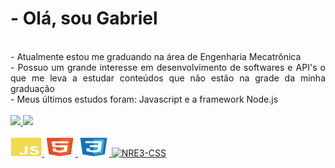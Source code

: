 <div align="justify">
<h1>- Olá, sou Gabriel </h1>
  <br>
- Atualmente estou me graduando na área de Engenharia Mecatrônica
  <br>
- Possuo um grande interesse em desenvolvimento de softwares e API's o que me leva a estudar conteúdos que não estão na grade da minha graduação
  <br>
- Meus últimos estudos foram: Javascript e a framework Node.js
  <br>
 </div>
<br>
 <div align="justify">
  <a href="https://github.com/GabrielNRE3">
  <img height="180em" src="https://github-readme-stats.vercel.app/api?username=gabrielnre3&show_icons=false&theme=tokyonight&include_all_commits=true&count_private=true"/>
  <img height="180em" src="https://github-readme-stats.vercel.app/api/top-langs/?username=gabrielnrE3&layout=compact&langs_count=7&theme=tokyonight"/>
 </div> 
<div style="display: inline_block"><br>
  <img align="justify" alt="NRE3-Js" height="30" width="50" src="https://raw.githubusercontent.com/devicons/devicon/master/icons/javascript/javascript-plain.svg">
  <img align="justify" alt="NRE3-HTML" height="30" width="50" src="https://raw.githubusercontent.com/devicons/devicon/master/icons/html5/html5-original.svg">
  <img align="justify" alt="NRE3-CSS" height="30" width="50" src="https://raw.githubusercontent.com/devicons/devicon/master/icons/css3/css3-original.svg">
  <img align="justify" alt="NRE3-CSS" height="30" width="50" src="https://cdn.jsdelivr.net/gh/devicons/devicon/icons/nodejs/nodejs-plain.svg">
</div>



